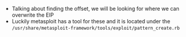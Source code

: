 - Talking about finding the offset, we will be looking for where we can overwrite the EIP
- Luckily metasploit has a tool for these and  it is located under the `/usr/share/metasploit-framework/tools/exploit/pattern_create.rb` 
